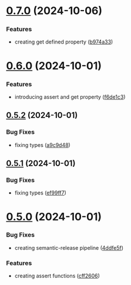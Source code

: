 # [0.7.0](https://github.com/codibre/is-this-a-pigeon/compare/v0.6.0...v0.7.0) (2024-10-06)


### Features

* creating get defined property ([b974a33](https://github.com/codibre/is-this-a-pigeon/commit/b974a339886f299e8172c9079e02c93d9d317dc4))

# [0.6.0](https://github.com/codibre/is-this-a-pigeon/compare/v0.5.2...v0.6.0) (2024-10-01)


### Features

* introducing assert and get property ([f6de1c3](https://github.com/codibre/is-this-a-pigeon/commit/f6de1c344fb451258ce6c97e1cca5afb1c5e48b5))

## [0.5.2](https://github.com/codibre/is-this-a-pigeon/compare/v0.5.1...v0.5.2) (2024-10-01)


### Bug Fixes

* fixing types ([a9c9d48](https://github.com/codibre/is-this-a-pigeon/commit/a9c9d48efc1f7655c5e0cee12f4d73b76550d480))

## [0.5.1](https://github.com/codibre/is-this-a-pigeon/compare/v0.5.0...v0.5.1) (2024-10-01)


### Bug Fixes

* fixing types ([ef99ff7](https://github.com/codibre/is-this-a-pigeon/commit/ef99ff712d1f63db4ec116d21d2e18733685a5bd))

# [0.5.0](https://github.com/codibre/is-this-a-pigeon/compare/v0.4.1...v0.5.0) (2024-10-01)


### Bug Fixes

* creating semantic-release pipeline ([4ddfe5f](https://github.com/codibre/is-this-a-pigeon/commit/4ddfe5f8655c5e0f3efe4f9fba4be2b8f695b8cb))


### Features

* creating assert functions ([cff2606](https://github.com/codibre/is-this-a-pigeon/commit/cff2606a96470ead723d72a8c9cae624d8c3b7ee))
